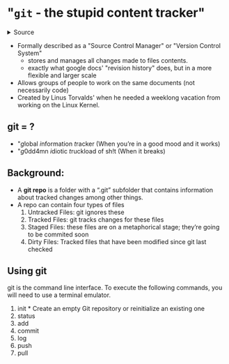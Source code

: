 # "```git``` - the stupid content tracker"
<details>
<summary>Source</Summary>
<p>``` man git | sed -n '/NAME$/{n;p;}' ```</p>
</details>

* Formally described as a "Source Control Manager" or "Version Control System"
  * stores and manages all changes made to files contents.
  * exactly what google docs' "revision history" does, but in a more flexible and larger scale
* Allows groups of people to work on the same documents (not necessarily code)
* Created by Linus Torvalds' when he needed a weeklong vacation from working on the Linux Kernel.
  
## git = ?
  * "*g*lobal *i*nformation *t*racker (When you’re in a good mood and it works)
  * "*g*0dd4mn *i*diotic *t*ruckload of sh!t (When it breaks)

## Background:
   * A **git repo** is a folder with a “.git” subfolder that contains information about tracked changes among other things.
   * A repo can contain four types of files
      1. Untracked Files: git ignores these
      2. Tracked Files: git tracks changes for these files
      3. Staged Files: these files are on a metaphorical stage; they’re going to be commited soon
      4. Dirty Files: Tracked files that have been modified since git last checked

## Using git

git is the command line interface. To execute the following commands, you will need to use a terminal emulator.

  1. init
    * Create an empty Git repository or reinitialize an existing one
  2. status
  3. add
  4. commit
  5. log
  6. push
  7. pull
